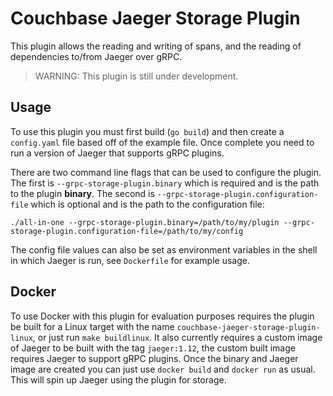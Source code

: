 Couchbase Jaeger Storage Plugin
===============================

This plugin allows the reading and writing of spans, and the reading of dependencies to/from Jaeger over gRPC.

> WARNING: This plugin is still under development.

Usage
-----
To use this plugin you must first build (`go build`) and then create a `config.yaml` file based off of the example file.
Once complete you need to run a version of Jaeger that supports gRPC plugins. 


There are two command line flags that can be used to configure the plugin. The first is 
`--grpc-storage-plugin.binary` which is required and is the path to the plugin **binary**. The second is 
`--grpc-storage-plugin.configuration-file` which is optional and is the path to the configuration file:

```
./all-in-one --grpc-storage-plugin.binary=/path/to/my/plugin --grpc-storage-plugin.configuration-file=/path/to/my/config
```

The config file values can also be set as environment variables in the shell in which Jaeger is run, see `Dockerfile` for
example usage.


Docker
------
To use Docker with this plugin for evaluation purposes requires the plugin be built for a Linux target with the name
`couchbase-jaeger-storage-plugin-linux`, or just run `make buildlinux`. It also currently requires a custom image of Jaeger
to be built with the tag `jaeger:1.12`, the custom built image requires Jaeger to support gRPC plugins. 
Once the binary and Jaeger image are created you can just use `docker build` and `docker run` as usual. This will spin up
Jaeger using the plugin for storage. 
